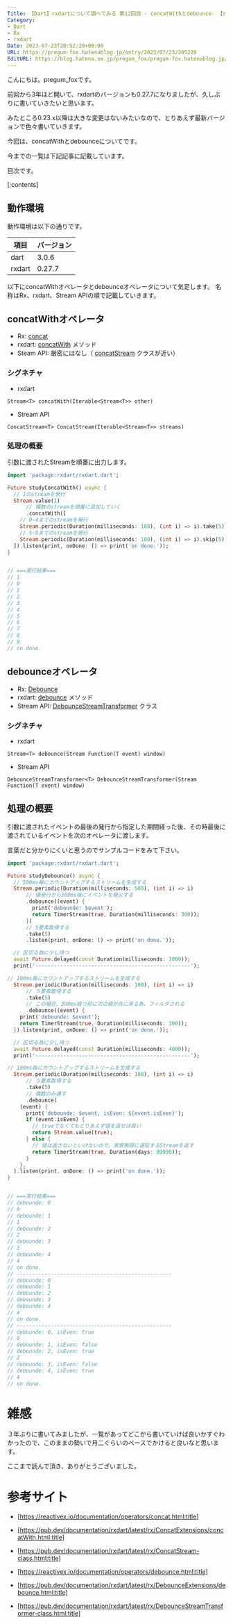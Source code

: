 ```yaml
---
Title: 【Dart】rxdartについて調べてみる 第12回目 - concatWithとdebounce- 【rxdart】
Category:
- Dart
- Rx
- rxdart
Date: 2023-07-23T20:52:29+09:00
URL: https://pregum-fox.hatenablog.jp/entry/2023/07/23/205229
EditURL: https://blog.hatena.ne.jp/pregum_fox/pregum-fox.hatenablog.jp/atom/entry/820878482952187617
---
```


こんにちは。pregum_foxです。

前回から3年ほど開いて、rxdartのバージョンも0.27.7になりましたが、久しぶりに書いていきたいと思います。

みたところ0.23.x以降は大きな変更はないみたいなので、とりあえず最新バージョンで色々書いていきます。

今回は、concatWithとdebounceについてです。

今までの一覧は下記記事に記載しています。

目次です。

<!-- more -->

[:contents]

## 動作環境

動作環境は以下の通りです。

| 項目 | バージョン  |
|---|---|
| dart  | 3.0.6 |
| rxdart  | 0.27.7 |

以下にconcatWithオペレータとdebounceオペレータについて気足します。
名称はRx、rxdart、Stream APIの順で記載していきます。


## concatWithオペレータ

* Rx: [concat](https://reactivex.io/documentation/operators/concat.html)
* rxdart: [concatWith](https://pub.dev/documentation/rxdart/latest/rx/ConcatExtensions/concatWith.html) メソッド
* Steam API: 厳密にはなし（ [concatStream<T>](https://pub.dev/documentation/rxdart/latest/rx/ConcatStream-class.html) クラスが近い）

### シグネチャ

* rxdart

`Stream<T> concatWith(Iterable<Stream<T>> other)`

* Stream API

`ConcatStream<T> ConcatStream(Iterable<Stream<T>> streams)`

### 処理の概要

引数に渡されたStreamを順番に出力します。

```dart
import 'package:rxdart/rxdart.dart';

Future studyConcatWith() async {
  // 1のstreamを発行
  Stream.value(1)
      // 複数のstreamを順番に追加していく
      .concatWith([
    // 0~4までのstreamを発行
    Stream.periodic(Duration(milliseconds: 100), (int i) => i).take(5),
    // 5~9までのstreamを発行
    Stream.periodic(Duration(milliseconds: 100), (int i) => i).skip(5).take(5),
  ]).listen(print, onDone: () => print('on done.'));
}


// ===実行結果===
// 1
// 0
// 1
// 2
// 3
// 4
// 5
// 6
// 7
// 8
// 9
// on done.


```

## debounceオペレータ

* Rx: [Debounce](https://reactivex.io/documentation/operators/debounce.html)
* rxdart: [debounce](https://pub.dev/documentation/rxdart/latest/rx/DebounceExtensions/debounce.html) メソッド
* Stream API: [DebounceStreamTransformer<T>](https://pub.dev/documentation/rxdart/latest/rx/DebounceStreamTransformer-class.html) クラス

### シグネチャ

* rxdart

`Stream<T> debounce(Stream Function(T event) window)`

* Stream API

`DebounceStreamTransformer<T> DebounceStreamTransformer(Stream Function(T event) window)`


## 処理の概要

引数に渡されたイベントの最後の発行から指定した期間経った後、その時最後に渡されているイベントを次のオペレータに渡します。

言葉だと分かりにくいと思うのでサンプルコードをみて下さい。

```dart
import 'package:rxdart/rxdart.dart';

Future studyDebounce() async {
  // 500ms毎にカウントアップするストリームを生成する
  Stream.periodic(Duration(milliseconds: 500), (int i) => i)
      // 値発行から300ms後にイベントを発火する
      .debounce((event) {
        print('debounde: $event');
        return TimerStream(true, Duration(milliseconds: 300));
      })
      // 5要素取得する
      .take(5)
      .listen(print, onDone: () => print('on done.'));

  // 区切る為に少し待つ
  await Future.delayed(const Duration(milliseconds: 3000));
  print('--------------------------------------------------');

// 100ms毎にカウントアップするストリームを生成する
  Stream.periodic(Duration(milliseconds: 100), (int i) => i)
      // ５要素取得する
      .take(5)
      // この場合、300ms経つ前に次の値が先に来る為、フィルタされる
      .debounce((event) {
    print('debounde: $event');
    return TimerStream(true, Duration(milliseconds: 300));
  }).listen(print, onDone: () => print('on done.'));

  // 区切る為に少し待つ
  await Future.delayed(const Duration(milliseconds: 4000));
  print('--------------------------------------------------');

// 100ms毎にカウントアップするストリームを生成する
  Stream.periodic(Duration(milliseconds: 100), (int i) => i)
      // ５要素取得する
      .take(5)
      // 偶数のみ通す
      .debounce(
    (event) {
      print('debounde: $event, isEven: ${event.isEven}');
      if (event.isEven) {
        // trueでなくてもとりあえず値を返せば良い
        return Stream.value(true);
      } else {
        // 値は返さないといけないので、実質無限に遅延するStreamを返す
        return TimerStream(true, Duration(days: 99999));
      }
    },
  ).listen(print, onDone: () => print('on done.'));
}


// ===実行結果===
// debounde: 0
// 0
// debounde: 1
// 1
// debounde: 2
// 2
// debounde: 3
// 3
// debounde: 4
// 4
// on done.
// --------------------------------------------------
// debounde: 0
// debounde: 1
// debounde: 2
// debounde: 3
// debounde: 4
// 4
// on done.
// --------------------------------------------------
// debounde: 0, isEven: true
// 0
// debounde: 1, isEven: false
// debounde: 2, isEven: true
// 2
// debounde: 3, isEven: false
// debounde: 4, isEven: true
// 4
// on done.
```

# 雑感

３年ぶりに書いてみましたが、一覧があってどこから書いていけば良いかすぐわかったので、このままの勢いで月二ぐらいのペースでかけると良いなと思います。

ここまで読んで頂き、ありがとうございました。


# 参考サイト



* [https://reactivex.io/documentation/operators/concat.html:title]
* [https://pub.dev/documentation/rxdart/latest/rx/ConcatExtensions/concatWith.html:title]
* [https://pub.dev/documentation/rxdart/latest/rx/ConcatStream-class.html:title]

* [https://reactivex.io/documentation/operators/debounce.html:title]
* [https://pub.dev/documentation/rxdart/latest/rx/DebounceExtensions/debounce.html:title]
* [https://pub.dev/documentation/rxdart/latest/rx/DebounceStreamTransformer-class.html:title]
